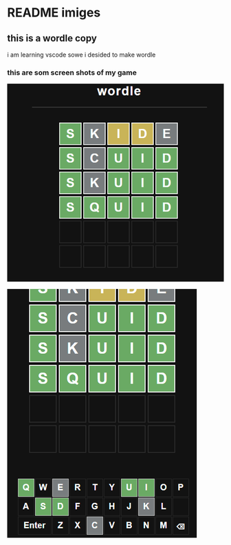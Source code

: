 # README imiges

## this is a wordle copy

i am learning vscode sowe i desided to make wordle

### this are som screen shots of my game

![keyboard screen](https://raw.githubusercontent.com/ezekielezel/wordel/main/Capture.PNG)

![title screen](https://raw.githubusercontent.com/ezekielezel/wordel/main/Capture%201.PNG)
